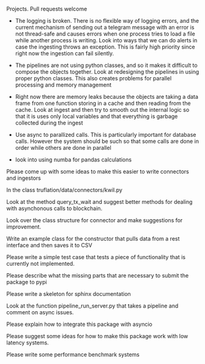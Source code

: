 Projects.  Pull requests welcome

* The logging is broken.  There is no flexible way of logging errors,
  and the current mechanism of sending out a telegram message with an
  error is not thread-safe and causes errors when one process tries to
  load a file while another process is writing.  Look into ways that
  we can do alerts in case the ingesting throws an exception.  This is
  fairly high priority since right now the ingestion can fail silently.

* The pipelines are not using python classes, and so it makes it
  difficult to compose the objects together.  Look at redesigning the
  pipelines in using proper python classes.  This also creates
  problems for parallel processing and memory management

* Right now there are memory leaks because the objects are taking a
  data frame from one function storing in a cache and then reading
  from the cache.  Look at ingest and then try to smooth out the
  internal logic so that it is uses only local variables and that
  everything is garbage collected during the ingest

* Use async to parallized calls.  This is particularly important for
  database calls.  However the system should be such so that some
  calls are done in order while others are done in parallel


* look into using numba for pandas calculations





Please come up with some ideas to make this easier to write connectors
and ingestors

In the class truflation/data/connectors/kwil.py

   Look at the method query_tx_wait and suggest better methods for
   dealing with asynchonous calls to blockchain.

Look over the class structure for connector and make suggestions for
improvement.

Write an example class for the constructor that pulls data from a rest
interface and then saves it to CSV

Please write a simple test case that tests a piece of functionality
that is currently not implemented.

Please describe what the missing parts that are necessary to submit
the package to pypi

Please write a skeleton for sphinx documentation

Look at the function pipeline_run_server.py that takes a pipeline and
comment on async issues.

Please explain how to integrate this package with asyncio

Please suggest some ideas for how to make this package work with low
latency systems.

Please write some performance benchmark systems
